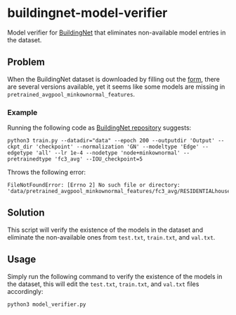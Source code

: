 # buildingnet-model-verifier
Model verifier for [BuildingNet](https://buildingnet.org/) that eliminates non-available model entries in the dataset.

## Problem
When the BuildingNet dataset is downloaded by filling out the [form](https://docs.google.com/forms/d/e/1FAIpQLSevg7fWWMYYMd1vaOdDloUX_55VOQK7PqS1DlniFV7_vuoI0w/viewform), there are several versions available, yet it seems like some models are missing in `pretrained_avgpool_minkownormal_features`.

### Example
Running the following code as [BuildingNet repository](https://github.com/buildingnet/buildingnet_dataset) suggests:

```
python3 train.py --datadir="data" --epoch 200 --outputdir 'Output' --ckpt_dir 'checkpoint' --normalization 'GN' --modeltype 'Edge' --edgetype 'all' --lr 1e-4 --nodetype 'node+minkownormal' --pretrainedtype 'fc3_avg' --IOU_checkpoint=5
```

Throws the following error:
```
FileNotFoundError: [Errno 2] No such file or directory: 'data/pretrained_avgpool_minkownormal_features/fc3_avg/RESIDENTIALhouse_mesh1367.pth.tar'
```

## Solution
This script will verify the existence of the models in the dataset and eliminate the non-available ones from `test.txt`, `train.txt`, and `val.txt`.


## Usage
Simply run the following command to verify the existence of the models in the dataset, this will edit the `test.txt`, `train.txt`, and `val.txt` files accordingly:

```
python3 model_verifier.py
```